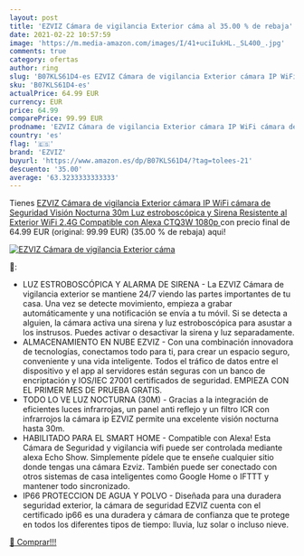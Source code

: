 ```yaml
---
layout: post
title: 'EZVIZ Cámara de vigilancia Exterior cáma al 35.00 % de rebaja'
date: 2021-02-22 10:57:59
image: 'https://m.media-amazon.com/images/I/41+uciIukHL._SL400_.jpg'
comments: true
category: ofertas
author: ring
slug: 'B07KLS61D4-es EZVIZ Cámara de vigilancia Exterior cámara IP WiFi cámara...'
sku: 'B07KLS61D4-es'
actualPrice: 64.99 EUR
currency: EUR
price: 64.99
comparePrice: 99.99 EUR
prodname: 'EZVIZ Cámara de vigilancia Exterior cámara IP WiFi cámara de Seguridad Visión Nocturna 30m Luz estroboscópica y Sirena Resistente al Exterior WiFi 2.4G Compatible con Alexa CTQ3W  1080p '
country: 'es'
flag: '🇪🇸'
brand: 'EZVIZ'
buyurl: 'https://www.amazon.es/dp/B07KLS61D4/?tag=tolees-21'
descuento: '35.00'
average: '63.3233333333333'
---
```


Tienes [EZVIZ Cámara de vigilancia Exterior cámara IP WiFi cámara de Seguridad Visión Nocturna 30m Luz estroboscópica y Sirena Resistente al Exterior WiFi 2.4G Compatible con Alexa CTQ3W  1080p ](https://www.amazon.es/dp/B07KLS61D4/?tag=tolees-21) con precio final de  64.99 EUR (original: 99.99 EUR) (35.00 %  de rebaja) aqui!

[![EZVIZ Cámara de vigilancia Exterior cáma](https://m.media-amazon.com/images/I/41+uciIukHL._SL400_.jpg)](https://www.amazon.es/dp/B07KLS61D4/?tag=tolees-21)

🔎:

- LUZ ESTROBOSCÓPICA Y ALARMA DE SIRENA - La EZVIZ Cámara de vigilancia exterior se mantiene 24/7 viendo las partes importantes de tu casa. Una vez se detecte movimiento, empieza a grabar automáticamente y una notificación se envía a tu móvil. Si se detecta a alguien, la cámara activa una sirena y luz estroboscópica para asustar a los instrusos. Puedes activar o desactivar la sirena y luz separadamente.
- ALMACENAMIENTO EN NUBE EZVIZ - Con una combinación innovadora de tecnologías, conectamos todo para ti, para crear un espacio seguro, conveniente y una vida inteligente. Todos el tráfico de datos entre el dispositivo y el app al servidores están seguras con un banco de encriptación y IOS/IEC 27001 certificados de seguridad. EMPIEZA CON EL PRIMER MES DE PRUEBA GRATIS. 
- TODO LO VE LUZ NOCTURNA (30M) - Gracias a la integración de eficientes luces infrarrojas, un panel anti reflejo y un filtro ICR con infrarrojos la cámara ip EZVIZ permite una excelente visión nocturna hasta 30m. 
- HABILITADO PARA EL SMART HOME - Compatible con Alexa! Esta Cámara de Seguridad y vigilancia wifi puede ser controlada mediante alexa Echo Show. Simplemente pídele que te enseñe cualquier sitio donde tengas una cámara Ezviz. También puede ser conectado con otros sistemas de casa inteligentes como Google Home o IFTTT y mantener todo sincronizado. 
- IP66 PROTECCION DE AGUA Y POLVO - Diseñada para una duradera seguridad exterior, la cámara de seguridad EZVIZ cuenta con el certificado ip66 es una duradera y cámara de confianza que te protege en todos los diferentes tipos de tiempo: lluvia, luz solar o incluso nieve. 

[🛒 Comprar!!!](https://www.amazon.es/dp/B07KLS61D4/?tag=tolees-21)

